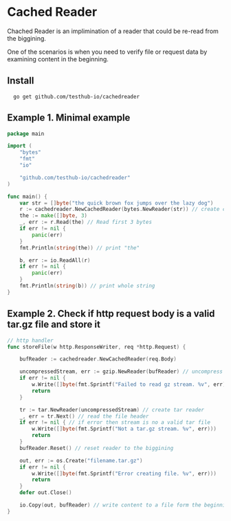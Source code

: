 # Cached Reader
Chached Reader is an implimination of a reader that could be re-read from the biggining. 

One of the scenarios is when you need to verify file or request data by examining content in the beginning. 

## Install 
``` 
  go get github.com/testhub-io/cachedreader
```

## Example 1. Minimal example 

``` go
package main

import (
	"bytes"
	"fmt"
	"io"

	"github.com/testhub-io/cachedreader"
)

func main() {
	var str = []byte("the quick brown fox jumps over the lazy dog")
	r := cachedreader.NewCachedReader(bytes.NewReader(str)) // create cached reader
	the := make([]byte, 3)
	_, err := r.Read(the) // Read first 3 bytes
	if err != nil {
		panic(err)
	}
	fmt.Println(string(the)) // print "the"

	b, err := io.ReadAll(r)
	if err != nil {
		panic(err)
	}
	fmt.Println(string(b)) // print whole string
}
```

## Example 2. Check if http request body is a valid tar.gz file and store it 

``` go
// http handler 
func storeFile(w http.ResponseWriter, req *http.Request) {

	bufReader := cachedreader.NewCachedReader(req.Body)

	uncompressedStream, err := gzip.NewReader(bufReader) // uncompress the gzip stream
	if err != nil {
		w.Write([]byte(fmt.Sprintf("Failed to read gz stream. %v", err)))
		return
	}

	tr := tar.NewReader(uncompressedStream) // create tar reader
	_, err = tr.Next() // read the file header
	if err != nil { // if error then stream is no a valid tar file
		w.Write([]byte(fmt.Sprintf("Not a tar.gz stream. %v", err)))
		return
	}
	bufReader.Reset() // reset reader to the biggining

	out, err := os.Create("filename.tar.gz")
	if err != nil {
		w.Write([]byte(fmt.Sprintf("Error creating file. %v", err)))
		return
	}
	defer out.Close() 

	io.Copy(out, bufReader) // write content to a file form the beginning of the stream
}

```
